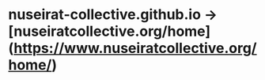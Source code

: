 # nuseirat-collective.github.io -> [nuseiratcollective.org/home] (https://www.nuseiratcollective.org/home/)
